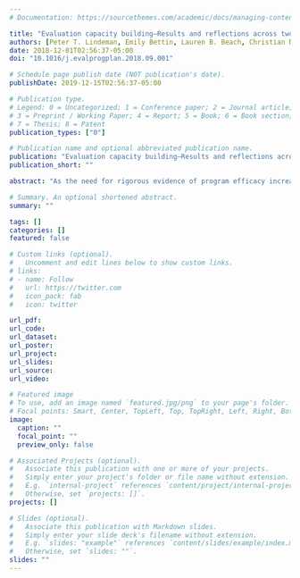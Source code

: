 ```yaml
---
# Documentation: https://sourcethemes.com/academic/docs/managing-content/

title: "Evaluation capacity building—Results and reflections across two years of a multisite empowerment evaluation in an HIV prevention context"
authors: [Peter T. Lindeman, Emily Bettin, Lauren B. Beach, Christian N. Adames, Amy K. Johnson, Dave Kern, Patrick Stonehouse, George J. Greene, Gregory Phillips II]
date: 2018-12-01T02:56:37-05:00
doi: "10.1016/j.evalprogplan.2018.09.001"

# Schedule page publish date (NOT publication's date).
publishDate: 2019-12-15T02:56:37-05:00

# Publication type.
# Legend: 0 = Uncategorized; 1 = Conference paper; 2 = Journal article;
# 3 = Preprint / Working Paper; 4 = Report; 5 = Book; 6 = Book section;
# 7 = Thesis; 8 = Patent
publication_types: ["0"]

# Publication name and optional abbreviated publication name.
publication: "Evaluation capacity building—Results and reflections across two years of a multisite empowerment evaluation in an HIV prevention context"
publication_short: ""

abstract: "As the need for rigorous evidence of program efficacy increases, integrating evaluation activities into program implementation is becoming crucial. As a result, external evaluators are placing increased focus on evaluation capacity building as a practice. However, empirical evidence of how to foster evaluation capacity in different contexts remains limited. This study presents findings from an evaluation capacity survey conducted within a multisite Empowerment Evaluation initiative, in which an external evaluator worked with 20 project teams at diverse community agencies implementing HIV prevention projects. Survey results revealed representatives from project teams (n = 33) reported significantly higher overall evaluation capacity after engaging with the external evaluator on planning and implementing their evaluation. Improvements differed across organization type, intervention type, staff position, and reported engagement on various activities throughout the course of the evaluation. Results indicated empowerment evaluation and other stakeholder-focused evaluation approaches are broadly applicable when evaluation capacity building is a desired outcome, particularly when able to engage project staff in the planning of the evaluation and in delivering technical assistance services. Accordingly, efforts should be made by program funders, staff, and evaluators to encourage active engagement starting in the early stages of program and evaluation planning."

# Summary. An optional shortened abstract.
summary: ""

tags: []
categories: []
featured: false

# Custom links (optional).
#   Uncomment and edit lines below to show custom links.
# links:
# - name: Follow
#   url: https://twitter.com
#   icon_pack: fab
#   icon: twitter

url_pdf:
url_code:
url_dataset:
url_poster:
url_project:
url_slides:
url_source:
url_video:

# Featured image
# To use, add an image named `featured.jpg/png` to your page's folder. 
# Focal points: Smart, Center, TopLeft, Top, TopRight, Left, Right, BottomLeft, Bottom, BottomRight.
image:
  caption: ""
  focal_point: ""
  preview_only: false

# Associated Projects (optional).
#   Associate this publication with one or more of your projects.
#   Simply enter your project's folder or file name without extension.
#   E.g. `internal-project` references `content/project/internal-project/index.md`.
#   Otherwise, set `projects: []`.
projects: []

# Slides (optional).
#   Associate this publication with Markdown slides.
#   Simply enter your slide deck's filename without extension.
#   E.g. `slides: "example"` references `content/slides/example/index.md`.
#   Otherwise, set `slides: ""`.
slides: ""
---
```

